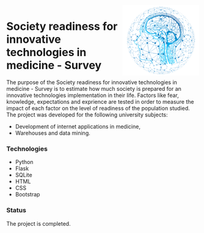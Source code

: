 <img src="GSNIM - software/website/templates/img/ai.png" align="right" width="200">

# Society readiness for innovative technologies in medicine - Survey

The purpose of the Society readiness for innovative technologies in medicine - Survey is to estimate how much society is prepared for an innovative technologies implementation in their life. Factors like fear, knowledge, expectations and exprience are tested in order to measure the impact of each factor on the level of readiness of the population studied.
The project was developed for the following university subjects: 
* Development of internet applications in medicine, 
* Warehouses and data mining.


### Technologies
* Python
* Flask
* SQLite
* HTML
* CSS 
* Bootstrap




### Status
The project is completed.